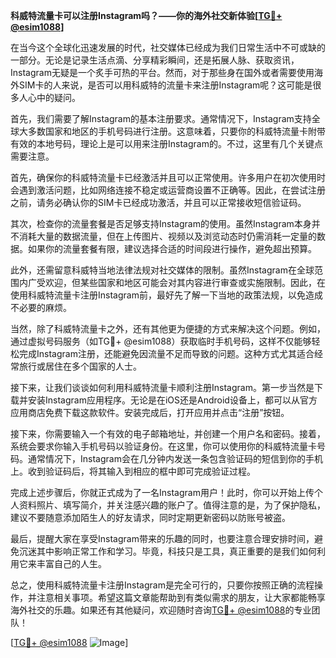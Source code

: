 **科威特流量卡可以注册Instagram吗？——你的海外社交新体验[[TG💪+ @esim1088](https://t.me/s/esim1088)]**

在当今这个全球化迅速发展的时代，社交媒体已经成为我们日常生活中不可或缺的一部分。无论是记录生活点滴、分享精彩瞬间，还是拓展人脉、获取资讯，Instagram无疑是一个炙手可热的平台。然而，对于那些身在国外或者需要使用海外SIM卡的人来说，是否可以用科威特的流量卡来注册Instagram呢？这可能是很多人心中的疑问。

首先，我们需要了解Instagram的基本注册要求。通常情况下，Instagram支持全球大多数国家和地区的手机号码进行注册。这意味着，只要你的科威特流量卡附带有效的本地号码，理论上是可以用来注册Instagram的。不过，这里有几个关键点需要注意。

首先，确保你的科威特流量卡已经激活并且可以正常使用。许多用户在初次使用时会遇到激活问题，比如网络连接不稳定或运营商设置不正确等。因此，在尝试注册之前，请务必确认你的SIM卡已经成功激活，并且可以正常接收短信验证码。

其次，检查你的流量套餐是否足够支持Instagram的使用。虽然Instagram本身并不消耗大量的数据流量，但在上传图片、视频以及浏览动态时仍需消耗一定量的数据。如果你的流量套餐有限，建议选择合适的时间段进行操作，避免超出预算。

此外，还需留意科威特当地法律法规对社交媒体的限制。虽然Instagram在全球范围内广受欢迎，但某些国家和地区可能会对其内容进行审查或实施限制。因此，在使用科威特流量卡注册Instagram前，最好先了解一下当地的政策法规，以免造成不必要的麻烦。

当然，除了科威特流量卡之外，还有其他更为便捷的方式来解决这个问题。例如，通过虚拟号码服务（如TG💪+ @esim1088）获取临时手机号码，这样不仅能够轻松完成Instagram注册，还能避免因流量不足而导致的问题。这种方式尤其适合经常旅行或居住在多个国家的人士。

接下来，让我们谈谈如何利用科威特流量卡顺利注册Instagram。第一步当然是下载并安装Instagram应用程序。无论是在iOS还是Android设备上，都可以从官方应用商店免费下载这款软件。安装完成后，打开应用并点击“注册”按钮。

接下来，你需要输入一个有效的电子邮箱地址，并创建一个用户名和密码。接着，系统会要求你输入手机号码以验证身份。在这里，你可以使用你的科威特流量卡号码。通常情况下，Instagram会在几分钟内发送一条包含验证码的短信到你的手机上。收到验证码后，将其输入到相应的框中即可完成验证过程。

完成上述步骤后，你就正式成为了一名Instagram用户！此时，你可以开始上传个人资料照片、填写简介，并关注感兴趣的账户了。值得注意的是，为了保护隐私，建议不要随意添加陌生人的好友请求，同时定期更新密码以防账号被盗。

最后，提醒大家在享受Instagram带来的乐趣的同时，也要注意合理安排时间，避免沉迷其中影响正常工作和学习。毕竟，科技只是工具，真正重要的是我们如何利用它来丰富自己的人生。

总之，使用科威特流量卡注册Instagram是完全可行的，只要你按照正确的流程操作，并注意相关事项。希望这篇文章能帮助到有类似需求的朋友，让大家都能畅享海外社交的乐趣。如果还有其他疑问，欢迎随时咨询[TG💪+ @esim1088](https://t.me/s/esim1088)的专业团队！

[[TG💪+ @esim1088](https://t.me/s/esim1088) ![Image](https://i.postimg.cc/4NQfJmqS/Snipaste-2025-05-13-00-14-12.png)]